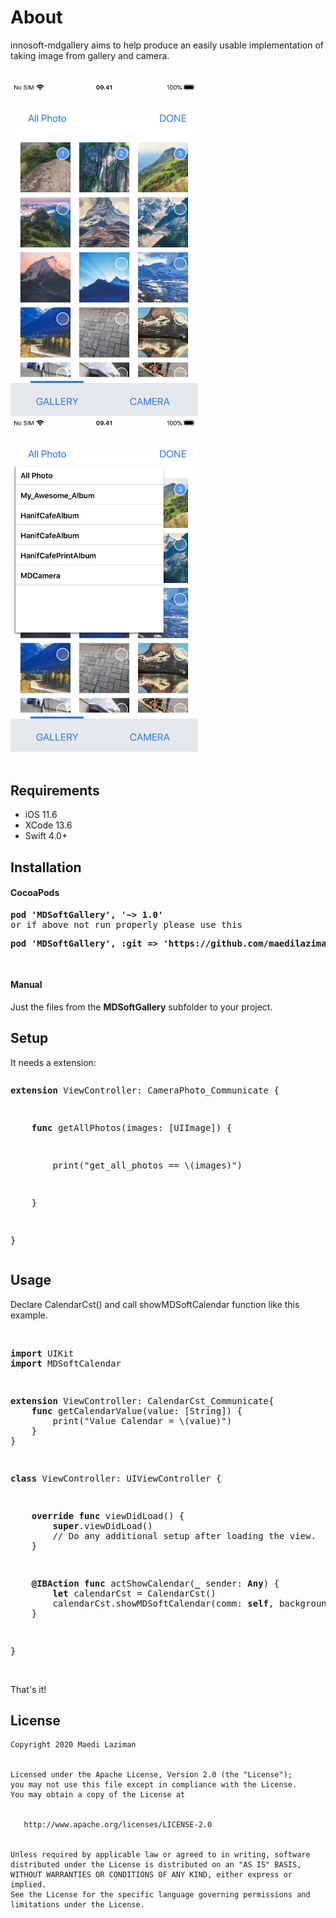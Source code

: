 # About
innosoft-mdgallery aims to help produce an easily usable implementation of taking image from gallery and camera.<br/>
<br/>
<br/>
<img src="https://raw.githubusercontent.com/maedilaziman/innosoft-mdgallery/master/Screenshots/IMG_0216.png" width="300" />
<span>&nbsp; &nbsp; &nbsp; &nbsp; &nbsp; &nbsp; </span><img src="https://raw.githubusercontent.com/maedilaziman/innosoft-mdgallery/master/Screenshots/IMG_0217.png" width="300" />
</br>
<br/>
<h2>Requirements</h2>
<ul>
<li>iOS 11.6</li>
<li>XCode 13.6</li>
<li>Swift 4.0+</li>
</ul>
<h2>Installation</h2>
<h4>CocoaPods</h4>
<pre>
<strong><span class="pl-en">pod 'MDSoftGallery', '~> 1.0'</span></strong>
or if above not run properly please use this
<p><strong><span class="pl-en">pod 'MDSoftGallery', :git => 'https://github.com/maedilaziman/innosoft-mdgallery.git'</span></strong></p>
</pre>
<h4>Manual</h4>
Just the files from the <b>MDSoftGallery</b> subfolder to your project.
<br/>
<h2>Setup</h2>
It needs a extension:
<pre><p class="p1"><span class="s1"><strong>extension</strong></span> ViewController<span class="s2">: </span>CameraPhoto_Communicate<span class="s2"> {</span></p>
<p class="p2"><span class="Apple-converted-space">&nbsp; &nbsp; </span><span class="s1"><strong>func</strong></span> <span class="s3">getAllPhotos</span>(images: [<span class="s4">UIImage</span>]) {</p>
<p class="p3"><span class="s2"><span class="Apple-converted-space">&nbsp; &nbsp; &nbsp; &nbsp; </span></span><span class="s5">print</span><span class="s2">(</span>"get_all_photos == <span class="s2">\(images)</span>"<span class="s2">)</span></p>
<p class="p2"><span class="Apple-converted-space">&nbsp; &nbsp; </span>}</p>
<p class="p2">}</p></pre>
<h2>Usage</h2>
Declare CalendarCst() and call showMDSoftCalendar function like this example.
<br/>
<br/>
<pre><p class="p1"><span class="s1"><strong>import</strong></span> UIKit
<span class="s1"><strong>import</strong></span> MDSoftCalendar</p>
<p class="p3"><span class="s1"><strong>extension</strong></span> ViewController<span class="s2">: </span>CalendarCst_Communicate<span class="s2">{</span>
<span class="Apple-converted-space">&nbsp; &nbsp; </span><span class="s1"><strong>func</strong></span> <span class="s3">getCalendarValue</span>(value: [<span class="s4">String</span>]) {
<span class="s2"><span class="Apple-converted-space">&nbsp; &nbsp; &nbsp; &nbsp; </span></span><span class="s5">print</span><span class="s2">(</span>"Value Calendar = <span class="s2">\(value)</span>"<span class="s2">)</span>
<span class="Apple-converted-space">&nbsp; &nbsp; </span>}
}</p>
<p class="p5"><span class="s1"><strong>class</strong></span> <span class="s6">ViewController</span><span class="s2">: </span>UIViewController<span class="s2"> {</span></p>
<p class="p6"><span class="s2"><span class="Apple-converted-space">&nbsp; &nbsp; </span></span><strong>override</strong> <strong>func</strong> <span class="s3">viewDidLoad</span><span class="s2">() {</span>
<span class="Apple-converted-space">&nbsp; &nbsp; &nbsp; &nbsp; </span><span class="s1"><strong>super</strong></span>.<span class="s5">viewDidLoad</span>()
<span class="Apple-converted-space">&nbsp; &nbsp; &nbsp; &nbsp; </span></span>// Do any additional setup after loading the view.
<span class="Apple-converted-space">&nbsp; &nbsp; </span>}</p>
<p class="p1"><span class="Apple-converted-space">&nbsp; &nbsp; </span><span class="s1"><strong>@IBAction</strong></span> <span class="s1"><strong>func</strong></span> <span class="s3">actShowCalendar</span>(<span class="s1"><strong>_</strong></span> sender: <span class="s1"><strong>Any</strong></span>) {
<span class="Apple-converted-space">&nbsp; &nbsp; &nbsp; &nbsp; </span><span class="s1"><strong>let</strong></span> calendarCst = <span class="s7">CalendarCst</span>()
<span class="Apple-converted-space">&nbsp; &nbsp; &nbsp; &nbsp; </span>calendarCst.<span class="s8">showMDSoftCalendar</span>(comm: <span class="s1"><strong>self</strong></span>, background: <span class="s4">UIColor</span>.<span class="s5">black</span>, backgroundWithSemiTransparent: <span class="s1"><strong>true</strong></span>, closeCalendarWhenItemChoosed: <span class="s1"><strong>true</strong></span>)
<span class="Apple-converted-space">&nbsp; &nbsp; </span>}</p>
<p class="p1">}</p></pre>
<br/>
That's it!
<br/>
<h2>License</h2>
<pre><code>Copyright 2020 Maedi Laziman
<br/>
Licensed under the Apache License, Version 2.0 (the "License");
you may not use this file except in compliance with the License.
You may obtain a copy of the License at
<br/>
   http://www.apache.org/licenses/LICENSE-2.0
<br/>
Unless required by applicable law or agreed to in writing, software
distributed under the License is distributed on an "AS IS" BASIS,
WITHOUT WARRANTIES OR CONDITIONS OF ANY KIND, either express or implied.
See the License for the specific language governing permissions and
limitations under the License.</code></pre>
